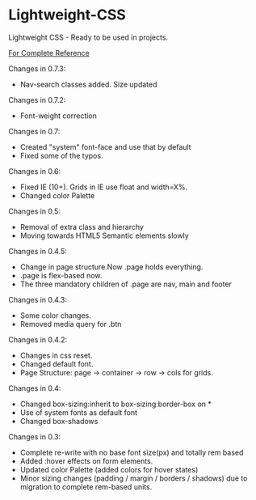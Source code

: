 # Lightweight-CSS
Lightweight CSS - Ready to be used in projects.

[For Complete Reference](https://ikevinshah.github.io/lightweight-css/dist/)

Changes in 0.7.3: 
* Nav-search classes added. Size updated

Changes in 0.7.2: 
* Font-weight correction

Changes in 0.7: 
* Created "system" font-face and use that by default
* Fixed some of the typos.

Changes in 0.6: 
* Fixed IE (10+). Grids in IE use float and width=X%.
* Changed color Palette

Changes in 0.5: 
* Removal of extra class and hierarchy
* Moving towards HTML5 Semantic elements slowly

Changes in 0.4.5: 
* Change in page structure.Now .page holds everything.
* .page is flex-based now.
*  The three mandatory children of .page are nav, main and footer

Changes in 0.4.3: 
* Some color changes.
* Removed media query for .btn

Changes in 0.4.2: 
* Changes in css reset.
* Changed default font.
* Page Structure: page -> container -> row -> cols for grids. 

Changes in 0.4: 
* Changed box-sizing:inherit to box-sizing:border-box on *
* Use of system fonts as default font
* Changed box-shadows

Changes in 0.3:

* Complete re-write with no base font size(px) and totally rem based
* Added :hover effects on form elements.
* Updated color Palette (added colors for hover states)
* Minor sizing changes (padding / margin / borders / shadows) due to migration to complete rem-based units.
